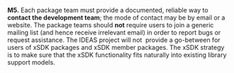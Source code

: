 **M5.** Each package team must provide a documented, reliable way to **contact the development
team**; the mode of contact may be by email or a website. The package teams should **not** require
users to join a generic mailing list (and hence receive irrelevant email) in order to report bugs or
request assistance. The IDEAS project will not ​ provide a go-between for users of xSDK packages and
xSDK member packages. The xSDK strategy is to make sure that the xSDK functionality fits naturally
into existing library support models.
